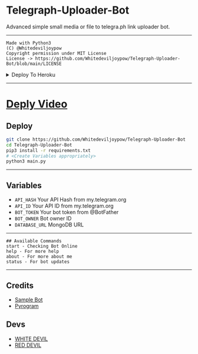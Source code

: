 # Telegraph-Uploader-Bot

Advanced simple small media or file to telegra.ph link uploader bot.

---

```
Made with Python3
(C) @Whitedeviljoypow
Copyright permission under MIT License
License -> https://github.com/Whitedeviljoypow/Telegraph-Uploader-Bot/blob/main/LICENSE
```


<details><summary>Deploy To Heroku</summary>
<p>
<br>
<a href="https://heroku.com/deploy?template=https://github.com/Whitedeviljoypow/Telegraph-Uploader-Bot">
  <img src="https://www.herokucdn.com/deploy/button.svg" alt="Deploy">
</a>
</p>
</details>

---

# [Deply Video](https://youtu.be/c-GfUfriP50)


## Deploy

```sh
git clone https://github.com/Whitedeviljoypow/Telegraph-Uploader-Bot
cd Telegraph-Uploader-Bot
pip3 install -r requirements.txt
# <Create Variables appropriately>
python3 main.py
```

---

## Variables

- `API_HASH` Your API Hash from my.telegram.org
- `API_ID` Your API ID from my.telegram.org
- `BOT_TOKEN` Your bot token from @BotFather
- `BOT_OWNER` Bot owner ID
- `DATABASE_URL` MongoDB URL

---

```
## Available Commands
start - Checking Bot Online
help - For more help
about - For more about me
status - For bot updates
```

---

## Credits

- [Sample Bot](http://t.me/MN_Telegraph_BoT)
- [Pyrogram](https://github.com/pyrogram/pyrogram)

## Devs

- [WHITE DEVIL](https://t.me/Whitedeviljoypow)
- [RED DEVIL](https://t.me/Reddeviljoypow)
